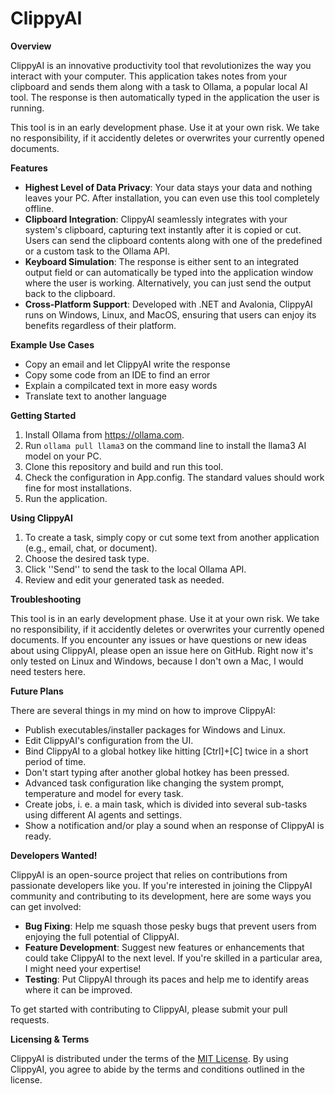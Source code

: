 **ClippyAI**
================

**Overview**

ClippyAI is an innovative productivity tool that revolutionizes the way you interact with your computer. This
application takes notes from your clipboard and sends them along with a task to Ollama, a popular local AI tool. The response is then automatically typed in
the application the user is running.

This tool is in an early development phase. Use it at your own risk. We take no responsibility, if it accidently
deletes or overwrites your currently opened documents.

**Features**

* **Highest Level of Data Privacy**: Your data stays your data and nothing leaves your PC. After installation, you can
even use this tool completely offline.
* **Clipboard Integration**: ClippyAI seamlessly integrates with your system's clipboard, capturing text instantly
after it is copied or cut. Users can send the clipboard contents along with one of the predefined or a custom task
to the Ollama API.
* **Keyboard Simulation**: The response is either sent to an integrated output field or can automatically be typed
into the application window where the user is working. Alternatively, you can just send the output back to the clipboard.
* **Cross-Platform Support**: Developed with .NET and Avalonia, ClippyAI runs on Windows, Linux, and MacOS,
ensuring that users can enjoy its benefits regardless of their platform.

**Example Use Cases**

* Copy an email and let ClippyAI write the response
* Copy some code from an IDE to find an error
* Explain a compilcated text in more easy words
* Translate text to another language

**Getting Started**

1. Install Ollama from https://ollama.com.
2. Run `ollama pull llama3` on the command line to install the llama3 AI model on your PC.
3. Clone this repository and build and run this tool.
4. Check the configuration in App.config. The standard values should work fine for most installations.
5. Run the application.

**Using ClippyAI**

1. To create a task, simply copy or cut some text from another application (e.g., email, chat, or document).
2. Choose the desired task type.
3. Click ''Send'' to send the task to the local Ollama API.
4. Review and edit your generated task as needed.

**Troubleshooting**

This tool is in an early development phase. Use it at your own risk. We take no responsibility, if it accidently
deletes or overwrites your currently opened documents.
If you encounter any issues or have questions or new ideas about using ClippyAI, please open an issue here on GitHub.
Right now it's only tested on Linux and Windows, because I don't own a Mac, I would need testers here.

**Future Plans**

There are several things in my mind on how to improve ClippyAI:
* Publish executables/installer packages for Windows and Linux.
* Edit ClippyAI's configuration from the UI.
* Bind ClippyAI to a global hotkey like hitting [Ctrl]+[C] twice in a short period of time.
* Don't start typing after another global hotkey has been pressed.
* Advanced task configuration like changing the system prompt, temperature and model for every task.
* Create jobs, i. e. a main task, which is divided into several sub-tasks using different AI agents and settings. 
* Show a notification and/or play a sound when an response of ClippyAI is ready.

**Developers Wanted!**

ClippyAI is an open-source project that relies on contributions from passionate developers like you. If you're
interested in joining the ClippyAI community and contributing to its development, here are some ways you can get
involved:

* **Bug Fixing**: Help me squash those pesky bugs that prevent users from enjoying the full potential of ClippyAI.
* **Feature Development**: Suggest new features or enhancements that could take ClippyAI to the next level. If
you're skilled in a particular area, I might need your expertise!
* **Testing**: Put ClippyAI through its paces and help me to identify areas where it can be improved.

To get started with contributing to ClippyAI, please submit your pull requests.

**Licensing & Terms**

ClippyAI is distributed under the terms of the [MIT License](/LICENSE.md). By using ClippyAI, you agree to abide by
the terms and conditions outlined in the license.

